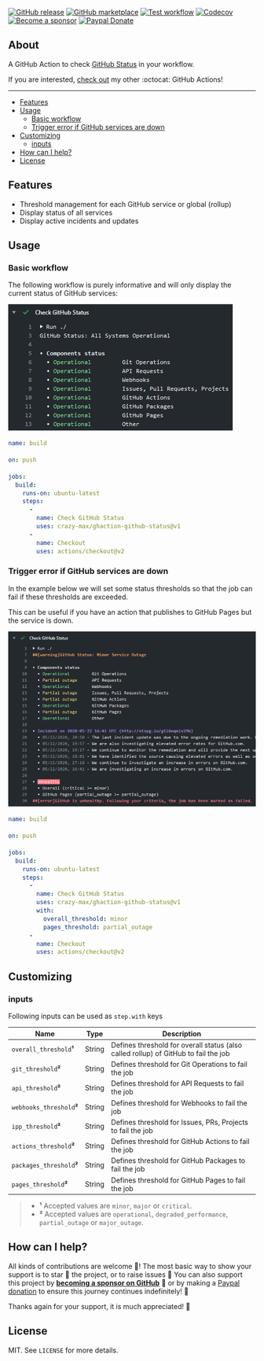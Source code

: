 [![GitHub release](https://img.shields.io/github/release/crazy-max/ghaction-github-status.svg?style=flat-square)](https://github.com/crazy-max/ghaction-github-status/releases/latest)
[![GitHub marketplace](https://img.shields.io/badge/marketplace-github--status-blue?logo=github&style=flat-square)](https://github.com/marketplace/actions/github-status)
[![Test workflow](https://img.shields.io/github/workflow/status/crazy-max/ghaction-github-status/test?label=test&logo=github&style=flat-square)](https://github.com/crazy-max/ghaction-github-status/actions?workflow=test)
[![Codecov](https://img.shields.io/codecov/c/github/crazy-max/ghaction-github-status?logo=codecov&style=flat-square)](https://codecov.io/gh/crazy-max/ghaction-github-status)
[![Become a sponsor](https://img.shields.io/badge/sponsor-crazy--max-181717.svg?logo=github&style=flat-square)](https://github.com/sponsors/crazy-max)
[![Paypal Donate](https://img.shields.io/badge/donate-paypal-00457c.svg?logo=paypal&style=flat-square)](https://www.paypal.me/crazyws)

## About

A GitHub Action to check [GitHub Status](https://www.githubstatus.com/) in your workflow.

If you are interested, [check out](https://git.io/Je09Y) my other :octocat: GitHub Actions!

___

* [Features](#features)
* [Usage](#usage)
  * [Basic workflow](#basic-workflow)
  * [Trigger error if GitHub services are down](#trigger-error-if-github-services-are-down)
* [Customizing](#customizing)
  * [inputs](#inputs)
* [How can I help?](#how-can-i-help)
* [License](#license)

## Features

* Threshold management for each GitHub service or global (rollup)
* Display status of all services
* Display active incidents and updates

## Usage

### Basic workflow

The following workflow is purely informative and will only display the current status of GitHub services:

![GitHub Status - OK](.github/ghaction-github-status2.png)

```yaml
name: build

on: push

jobs:
  build:
    runs-on: ubuntu-latest
    steps:
      -
        name: Check GitHub Status
        uses: crazy-max/ghaction-github-status@v1
      -
        name: Checkout
        uses: actions/checkout@v2
```

### Trigger error if GitHub services are down

In the example below we will set some status thresholds so that the job can fail if these thresholds are exceeded.

This can be useful if you have an action that publishes to GitHub Pages but the service is down.

![GitHub Status - Failed](.github/ghaction-github-status.png)

```yaml
name: build

on: push

jobs:
  build:
    runs-on: ubuntu-latest
    steps:
      -
        name: Check GitHub Status
        uses: crazy-max/ghaction-github-status@v1
        with:
          overall_threshold: minor
          pages_threshold: partial_outage
      -
        name: Checkout
        uses: actions/checkout@v2
```

## Customizing

### inputs

Following inputs can be used as `step.with` keys

| Name                      | Type    | Description                                                                      |
|---------------------------|---------|----------------------------------------------------------------------------------|
| `overall_threshold`**¹**  | String  | Defines threshold for overall status (also called rollup) of GitHub to fail the job |
| `git_threshold`**²**      | String  | Defines threshold for Git Operations to fail the job                     |
| `api_threshold`**²**      | String  | Defines threshold for API Requests to fail the job                       |
| `webhooks_threshold`**²** | String  | Defines threshold for Webhooks to fail the job                           |
| `ipp_threshold`**²**      | String  | Defines threshold for Issues, PRs, Projects to fail the job              |
| `actions_threshold`**²**  | String  | Defines threshold for GitHub Actions to fail the job                     |
| `packages_threshold`**²** | String  | Defines threshold for GitHub Packages to fail the job                    |
| `pages_threshold`**²**    | String  | Defines threshold for GitHub Pages to fail the job                       |

> * **¹** Accepted values are `minor`, `major` or `critical`.
> * **²** Accepted values are `operational`, `degraded_performance`, `partial_outage` or `major_outage`.

## How can I help?

All kinds of contributions are welcome :raised_hands:! The most basic way to show your support is to star :star2: the project, or to raise issues :speech_balloon: You can also support this project by [**becoming a sponsor on GitHub**](https://github.com/sponsors/crazy-max) :clap: or by making a [Paypal donation](https://www.paypal.me/crazyws) to ensure this journey continues indefinitely! :rocket:

Thanks again for your support, it is much appreciated! :pray:

## License

MIT. See `LICENSE` for more details.
